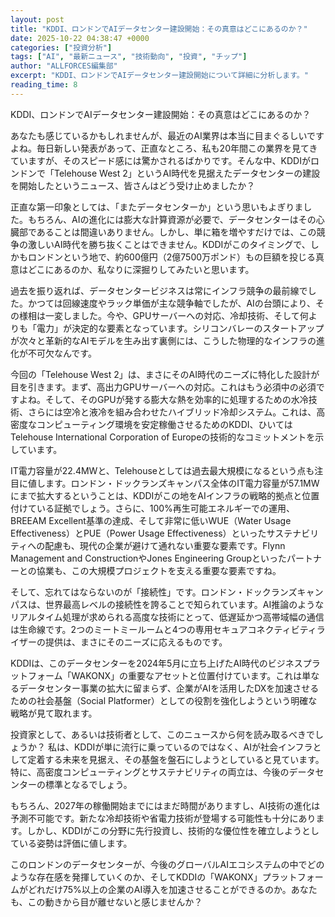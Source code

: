 ```yaml
---
layout: post
title: "KDDI、ロンドンでAIデータセンター建設開始：その真意はどこにあるのか？"
date: 2025-10-22 04:38:47 +0000
categories: ["投資分析"]
tags: ["AI", "最新ニュース", "技術動向", "投資", "チップ"]
author: "ALLFORCES編集部"
excerpt: "KDDI、ロンドンでAIデータセンター建設開始について詳細に分析します。"
reading_time: 8
---
```


KDDI、ロンドンでAIデータセンター建設開始：その真意はどこにあるのか？

あなたも感じているかもしれませんが、最近のAI業界は本当に目まぐるしいですよね。毎日新しい発表があって、正直なところ、私も20年間この業界を見てきていますが、そのスピード感には驚かされるばかりです。そんな中、KDDIがロンドンで「Telehouse West 2」というAI時代を見据えたデータセンターの建設を開始したというニュース、皆さんはどう受け止めましたか？

正直な第一印象としては、「またデータセンターか」という思いもよぎりました。もちろん、AIの進化には膨大な計算資源が必要で、データセンターはその心臓部であることは間違いありません。しかし、単に箱を増やすだけでは、この競争の激しいAI時代を勝ち抜くことはできません。KDDIがこのタイミングで、しかもロンドンという地で、約600億円（2億7500万ポンド）もの巨額を投じる真意はどこにあるのか、私なりに深掘りしてみたいと思います。

過去を振り返れば、データセンタービジネスは常にインフラ競争の最前線でした。かつては回線速度やラック単価が主な競争軸でしたが、AIの台頭により、その様相は一変しました。今や、GPUサーバーへの対応、冷却技術、そして何よりも「電力」が決定的な要素となっています。シリコンバレーのスタートアップが次々と革新的なAIモデルを生み出す裏側には、こうした物理的なインフラの進化が不可欠なんです。

今回の「Telehouse West 2」は、まさにそのAI時代のニーズに特化した設計が目を引きます。まず、高出力GPUサーバーへの対応。これはもう必須中の必須ですよね。そして、そのGPUが発する膨大な熱を効率的に処理するための水冷技術、さらには空冷と液冷を組み合わせたハイブリッド冷却システム。これは、高密度なコンピューティング環境を安定稼働させるためのKDDI、ひいてはTelehouse International Corporation of Europeの技術的なコミットメントを示しています。

IT電力容量が22.4MWと、Telehouseとしては過去最大規模になるという点も注目に値します。ロンドン・ドックランズキャンパス全体のIT電力容量が57.1MWにまで拡大するということは、KDDIがこの地をAIインフラの戦略的拠点と位置付けている証拠でしょう。さらに、100%再生可能エネルギーでの運用、BREEAM Excellent基準の達成、そして非常に低いWUE（Water Usage Effectiveness）とPUE（Power Usage Effectiveness）といったサステナビリティへの配慮も、現代の企業が避けて通れない重要な要素です。Flynn Management and ConstructionやJones Engineering Groupといったパートナーとの協業も、この大規模プロジェクトを支える重要な要素ですね。

そして、忘れてはならないのが「接続性」です。ロンドン・ドックランズキャンパスは、世界最高レベルの接続性を誇ることで知られています。AI推論のようなリアルタイム処理が求められる高度な技術にとって、低遅延かつ高帯域幅の通信は生命線です。2つのミートミールームと4つの専用セキュアコネクティビティライザーの提供は、まさにそのニーズに応えるものです。

KDDIは、このデータセンターを2024年5月に立ち上げたAI時代のビジネスプラットフォーム「WAKONX」の重要なアセットと位置付けています。これは単なるデータセンター事業の拡大に留まらず、企業がAIを活用したDXを加速させるための社会基盤（Social Platformer）としての役割を強化しようという明確な戦略が見て取れます。

投資家として、あるいは技術者として、このニュースから何を読み取るべきでしょうか？ 私は、KDDIが単に流行に乗っているのではなく、AIが社会インフラとして定着する未来を見据え、その基盤を盤石にしようとしていると見ています。特に、高密度コンピューティングとサステナビリティの両立は、今後のデータセンターの標準となるでしょう。

もちろん、2027年の稼働開始までにはまだ時間がありますし、AI技術の進化は予測不可能です。新たな冷却技術や省電力技術が登場する可能性も十分にあります。しかし、KDDIがこの分野に先行投資し、技術的な優位性を確立しようとしている姿勢は評価に値します。

このロンドンのデータセンターが、今後のグローバルAIエコシステムの中でどのような存在感を発揮していくのか、そしてKDDIの「WAKONX」プラットフォームがどれだけ75%以上の企業のAI導入を加速させることができるのか。あなたも、この動きから目が離せないと感じませんか？

